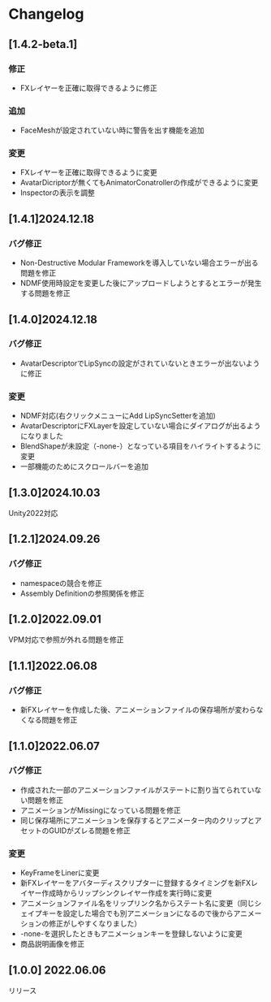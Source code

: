 # Changelog

## [1.4.2-beta.1]
### 修正
* FXレイヤーを正確に取得できるように修正
### 追加
* FaceMeshが設定されていない時に警告を出す機能を追加
### 変更
* FXレイヤーを正確に取得できるように変更
* AvatarDicriptorが無くてもAnimatorConatrollerの作成ができるように変更
* Inspectorの表示を調整

## [1.4.1]2024.12.18
### バグ修正
* Non-Destructive Modular Frameworkを導入していない場合エラーが出る問題を修正
* NDMF使用時設定を変更した後にアップロードしようとするとエラーが発生する問題を修正

## [1.4.0]2024.12.18
### バグ修正
* AvatarDescriptorでLipSyncの設定がされていないときエラーが出ないように修正
### 変更
* NDMF対応(右クリックメニューにAdd LipSyncSetterを追加)
* AvatarDescriptorにFXLayerを設定していない場合にダイアログが出るようになりました
* BlendShapeが未設定（-none-）となっている項目をハイライトするように変更
* 一部機能のためにスクロールバーを追加

## [1.3.0]2024.10.03
Unity2022対応

## [1.2.1]2024.09.26
### バグ修正
* namespaceの競合を修正
* Assembly Definitionの参照関係を修正

## [1.2.0]2022.09.01
VPM対応で参照が外れる問題を修正

## [1.1.1]2022.06.08
### バグ修正
* 新FXレイヤーを作成した後、アニメーションファイルの保存場所が変わらなくなる問題を修正

## [1.1.0]2022.06.07
### バグ修正
* 作成された一部のアニメーションファイルがステートに割り当てられていない問題を修正
* アニメーションがMissingになっている問題を修正
* 同じ保存場所にアニメーションを保存するとアニメーター内のクリップとアセットのGUIDがズレる問題を修正
### 変更
* KeyFrameをLinerに変更
* 新FXレイヤーをアバターディスクリプターに登録するタイミングを新FXレイヤー作成時からリップシンクレイヤー作成を実行時に変更
* アニメーションファイル名をリップリンク名からステート名に変更（同じシェイプキーを設定した場合でも別アニメーションになるので後からアニメーションの修正がしやすくなりました）
* -none-を選択したときもアニメーションキーを登録しないように変更
* 商品説明画像を修正

## [1.0.0] 2022.06.06
リリース
